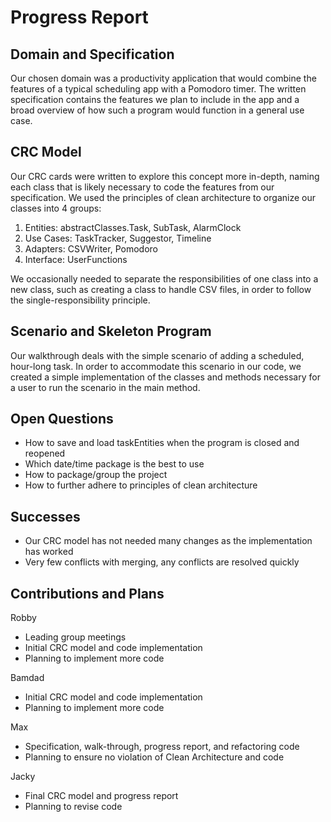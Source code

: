 # Progress Report

## Domain and Specification
Our chosen domain was a productivity application that would combine the features of a typical scheduling app with a Pomodoro timer. The written specification contains the features we plan to include in the app and a broad overview of how such a program would function in a general use case.

## CRC Model
Our CRC cards were written to explore this concept more in-depth, naming each class that is likely necessary to code the features from our specification. We used the principles of clean architecture to organize our classes into 4 groups:
1. Entities: abstractClasses.Task, SubTask, AlarmClock
2. Use Cases: TaskTracker, Suggestor, Timeline
3. Adapters: CSVWriter, Pomodoro
4. Interface: UserFunctions

We occasionally needed to separate the responsibilities of one class into a new class, such as creating a class to handle CSV files, in order to follow the single-responsibility principle.

## Scenario and Skeleton Program
Our walkthrough deals with the simple scenario of adding a scheduled, hour-long task. In order to accommodate this scenario in our code, we created a simple implementation of the classes and methods necessary for a user to run the scenario in the main method.

## Open Questions
- How to save and load taskEntities when the program is closed and reopened
- Which date/time package is the best to use
- How to package/group the project
- How to further adhere to principles of clean architecture

## Successes
- Our CRC model has not needed many changes as the implementation has worked
- Very few conflicts with merging, any conflicts are resolved quickly

## Contributions and Plans
Robby
- Leading group meetings
- Initial CRC model and code implementation
- Planning to implement more code

Bamdad
- Initial CRC model and code implementation
- Planning to implement more code

Max
- Specification, walk-through, progress report, and refactoring code
- Planning to ensure no violation of Clean Architecture and code

Jacky
- Final CRC model and progress report
- Planning to revise code